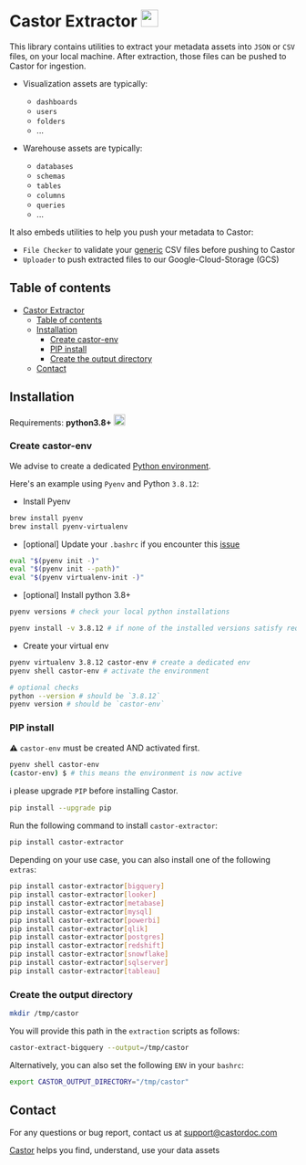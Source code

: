 # Castor Extractor <img src="https://app.castordoc.com/images/castor_icon_dark.svg" width=30 />

This library contains utilities to extract your metadata assets into `JSON` or `CSV` files, on your local machine.
After extraction, those files can be pushed to Castor for ingestion.

- Visualization assets are typically:
  - `dashboards`
  - `users`
  - `folders`
  - ...

- Warehouse assets are typically:
  - `databases`
  - `schemas`
  - `tables`
  - `columns`
  - `queries`
  - ...

It also embeds utilities to help you push your metadata to Castor:

- `File Checker` to validate your [generic](https://docs.castordoc.com/integrations/data-warehouses/generic-warehouse) CSV files before pushing to Castor
- `Uploader` to push extracted files to our Google-Cloud-Storage (GCS)

## Table of contents

- [Castor Extractor](#castor-extractor-)
  - [Table of contents](#table-of-contents)
  - [Installation](#installation)
    - [Create castor-env](#create-castor-env)
    - [PIP install](#pip-install)
    - [Create the output directory](#create-the-output-directory)
  - [Contact](#contact)

## Installation

Requirements: **python3.8+**
<img src="https://upload.wikimedia.org/wikipedia/commons/c/c3/Python-logo-notext.svg" width=20 />

### Create castor-env

We advise to create a dedicated [Python environment](https://docs.python.org/3/library/venv.html).

Here's an example using `Pyenv` and Python `3.8.12`:

- Install Pyenv

```bash
brew install pyenv
brew install pyenv-virtualenv
```

- [optional] Update your `.bashrc` if you encounter this [issue](https://stackoverflow.com/questions/45577194/failed-to-activate-virtualenv-with-pyenv/45578839)

```bash
eval "$(pyenv init -)"
eval "$(pyenv init --path)"
eval "$(pyenv virtualenv-init -)"
```

- [optional] Install python 3.8+

```bash
pyenv versions # check your local python installations

pyenv install -v 3.8.12 # if none of the installed versions satisfy requirements 8+
```

- Create your virtual env

```bash
pyenv virtualenv 3.8.12 castor-env # create a dedicated env
pyenv shell castor-env # activate the environment

# optional checks
python --version # should be `3.8.12`
pyenv version # should be `castor-env`
```

### PIP install

⚠️ `castor-env` must be created AND activated first.

```bash
pyenv shell castor-env
(castor-env) $ # this means the environment is now active
```

ℹ️ please upgrade `PIP` before installing Castor.

```bash
pip install --upgrade pip
```

Run the following command to install `castor-extractor`:

```bash
pip install castor-extractor
```

Depending on your use case, you can also install one of the following `extras`:

```bash
pip install castor-extractor[bigquery]
pip install castor-extractor[looker]
pip install castor-extractor[metabase]
pip install castor-extractor[mysql]
pip install castor-extractor[powerbi]
pip install castor-extractor[qlik]
pip install castor-extractor[postgres]
pip install castor-extractor[redshift]
pip install castor-extractor[snowflake]
pip install castor-extractor[sqlserver]
pip install castor-extractor[tableau]
```

### Create the output directory

```bash
mkdir /tmp/castor
```

You will provide this path in the `extraction` scripts as follows:

```bash
castor-extract-bigquery --output=/tmp/castor
```

Alternatively, you can also set the following `ENV` in your `bashrc`:

```bash
export CASTOR_OUTPUT_DIRECTORY="/tmp/castor"
````

## Contact

For any questions or bug report, contact us at [support@castordoc.com](mailto:support@castordoc.com)

[Castor](https://castordoc.com) helps you find, understand, use your data assets
